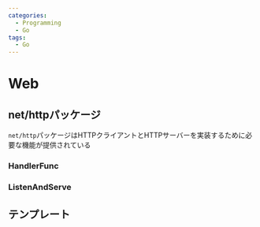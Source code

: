```yaml
---
categories:
  - Programming
  - Go
tags:
  - Go
---
```


# Web

## net/httpパッケージ

`net/http`パッケージはHTTPクライアントとHTTPサーバーを実装するために必要な機能が提供されている

### HandlerFunc


### ListenAndServe


## テンプレート

```go
```
